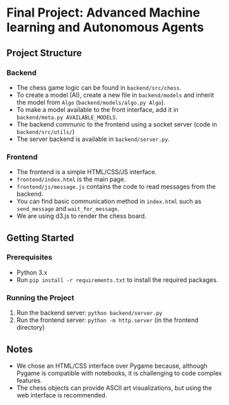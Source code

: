 # Final Project: Advanced Machine learning and Autonomous Agents

## Project Structure

### Backend
- The chess game logic can be found in `backend/src/chess`.
- To create a model (AI), create a new file in `backend/models` and inherit the model from `Algo` (`backend/models/algo.py Algo`).
- To make a model available to the front interface, add it in `backend/meta.py AVAILABLE_MODELS`.
- The backend communic to the frontend using a socket server (code in `backend/src/utils/`)
- The server backend is available in `backend/server.py`.

### Frontend
- The frontend is a simple HTML/CSS/JS interface.
- `frontend/index.html` is the main page.
- `frontend/js/message.js` contains the code to read messages from the backend.
- You can find basic communication method in `index.html` such as `send_message` and `wait_for_message`.
- We are using d3.js to render the chess board.

## Getting Started

### Prerequisites
- Python 3.x
- Run `pip install -r requirements.txt` to install the required packages.

### Running the Project
1. Run the backend server: `python backend/server.py`
2. Run the frontend server: `python -m http.server` (in the frontend directory)

## Notes
- We chose an HTML/CSS interface over Pygame because, although Pygame is compatible with notebooks, it is challenging to code complex features.
- The chess objects can provide ASCII art visualizations, but using the web interface is recommended.